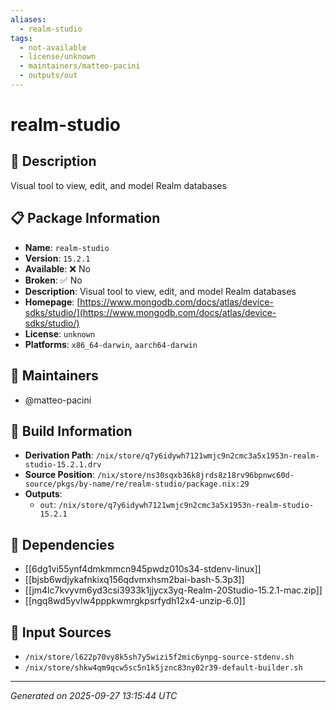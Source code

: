```yaml
---
aliases:
  - realm-studio
tags:
  - not-available
  - license/unknown
  - maintainers/matteo-pacini
  - outputs/out
---
```


# realm-studio

## 📝 Description

Visual tool to view, edit, and model Realm databases

## 📋 Package Information

- **Name**: `realm-studio`
- **Version**: `15.2.1`
- **Available**: ❌ No
- **Broken**: ✅ No
- **Description**: Visual tool to view, edit, and model Realm databases
- **Homepage**: [https://www.mongodb.com/docs/atlas/device-sdks/studio/](https://www.mongodb.com/docs/atlas/device-sdks/studio/)
- **License**: `unknown`
- **Platforms**: `x86_64-darwin`, `aarch64-darwin`
## 👥 Maintainers

- @matteo-pacini


## 🔧 Build Information

- **Derivation Path**: `/nix/store/q7y6idywh7121wmjc9n2cmc3a5x1953n-realm-studio-15.2.1.drv`
- **Source Position**: `/nix/store/ns30sqxb36k8jrds8z18rv96bpnwc60d-source/pkgs/by-name/re/realm-studio/package.nix:29`
- **Outputs**:
  - `out`:  `/nix/store/q7y6idywh7121wmjc9n2cmc3a5x1953n-realm-studio-15.2.1`

## 🔗 Dependencies

- [[6dg1vi55ynf4dmkmmcn945pwdz010s34-stdenv-linux]]
- [[bjsb6wdjykafnkixq156qdvmxhsm2bai-bash-5.3p3]]
- [[jm4lc7kvyvm6yd3csi3933k1jjycx3yq-Realm-20Studio-15.2.1-mac.zip]]
- [[ngq8wd5yvlw4pppkwmrgkpsrfydh12x4-unzip-6.0]]

## 📁 Input Sources

- `/nix/store/l622p70vy8k5sh7y5wizi5f2mic6ynpg-source-stdenv.sh`
- `/nix/store/shkw4qm9qcw5sc5n1k5jznc83ny02r39-default-builder.sh`

---
*Generated on 2025-09-27 13:15:44 UTC*
